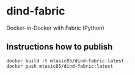 # dind-fabric
Docker-in-Docker with Fabric (Python)

## Instructions how to publish

```
docker build -t mtasic85/dind-fabric:latest .
docker push mtasic85/dind-fabric:latest
```
